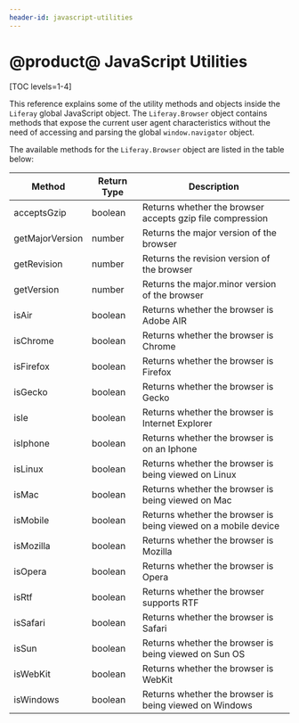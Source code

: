 ```yaml
---
header-id: javascript-utilities
---
```


# @product@ JavaScript Utilities

[TOC levels=1-4]

This reference explains some of the utility methods and objects inside the 
`Liferay` global JavaScript object. The `Liferay.Browser` object contains 
methods that expose the current user agent characteristics without the need of 
accessing and parsing the global `window.navigator` object. 

The available methods for the `Liferay.Browser` object are listed in the table 
below:

| Method | Return Type | Description |
| --- | --- | --- |
| acceptsGzip | boolean | Returns whether the browser accepts gzip file compression |
| getMajorVersion | number | Returns the major version of the browser |
| getRevision | number | Returns the revision version of the browser |
| getVersion | number | Returns the major.minor version of the browser |
| isAir | boolean | Returns whether the browser is Adobe AIR |
| isChrome | boolean | Returns whether the browser is Chrome |
| isFirefox | boolean | Returns whether the browser is Firefox |
| isGecko | boolean | Returns whether the browser is Gecko |
| isIe | boolean | Returns whether the browser is Internet Explorer |
| isIphone | boolean | Returns whether the browser is on an Iphone |
| isLinux | boolean | Returns whether the browser is being viewed on Linux |
| isMac | boolean | Returns whether the browser is being viewed on Mac |
| isMobile | boolean | Returns whether the browser is being viewed on a mobile device |
| isMozilla | boolean | Returns whether the browser is Mozilla |
| isOpera | boolean | Returns whether the browser is Opera |
| isRtf | boolean | Returns whether the browser supports RTF |
| isSafari | boolean | Returns whether the browser is Safari |
| isSun | boolean | Returns whether the browser is being viewed on Sun OS |
| isWebKit | boolean | Returns whether the browser is WebKit |
| isWindows | boolean | Returns whether the browser is being viewed on Windows |
